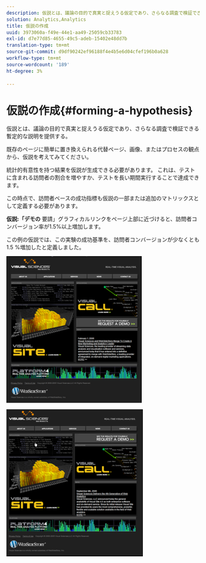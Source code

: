 ```yaml
---
description: 仮説とは、議論の目的で真実と捉えうる仮定であり、さらなる調査で検証できる暫定的な説明を提供する。
solution: Analytics,Analytics
title: 仮説の作成
uuid: 3973060a-f49e-44e1-aa49-25059cb33783
exl-id: d7e77d85-4655-49c5-adeb-15402e48dd7b
translation-type: tm+mt
source-git-commit: d9df90242ef96188f4e4b5e6d04cfef196b0a628
workflow-type: tm+mt
source-wordcount: '189'
ht-degree: 3%

---
```


# 仮説の作成{#forming-a-hypothesis}

仮説とは、議論の目的で真実と捉えうる仮定であり、さらなる調査で検証できる暫定的な説明を提供する。

既存のページに簡単に置き換えられる代替ページ、画像、またはプロセスの観点から、仮説を考えてみてください。

統計的有意性を持つ結果を仮説が生成できる必要があります。 これは、テストに含まれる訪問者の割合を増やすか、テストを長い期間実行することで達成できます。

この時点で、訪問者ベースの成功指標も仮説の一部または追加のマトリックスとして定義する必要があります。

**仮説:「デモの** 要請」グラフィカルリンクをページ上部に近づけると、訪問者コンバージョン率が1.5%以上増加します。

この例の仮説では、この実験の成功基準を、訪問者コンバージョンが少なくとも1.5 %増加したと定義しました。

![](assets/ControlPage.png)

![](assets/TestPage.png)
